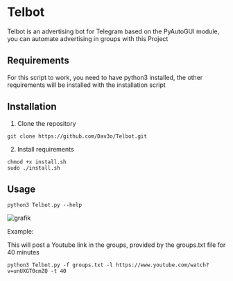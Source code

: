 # Telbot
Telbot is an advertising bot for Telegram based on the PyAutoGUI module, you can automate advertising in groups with this Project

## Requirements
For this script to work, you need to have python3 installed, the other requirements will be installed with the installation script 

## Installation
1. Clone the repository
```
git clone https://github.com/Dav3o/Telbot.git
```
2. Install requirements
```
chmod +x install.sh
sudo ./install.sh
```
## Usage
```
python3 Telbot.py --help
```
![grafik](https://user-images.githubusercontent.com/61215846/120109041-033cae00-c168-11eb-9996-08b79a4f13da.png)

Example:

This will post a Youtube link in the groups, provided by the groups.txt file for 40 minutes 
```
python3 Telbot.py -f groups.txt -l https://www.youtube.com/watch?v=unUXGT0cmZQ -t 40 
```
